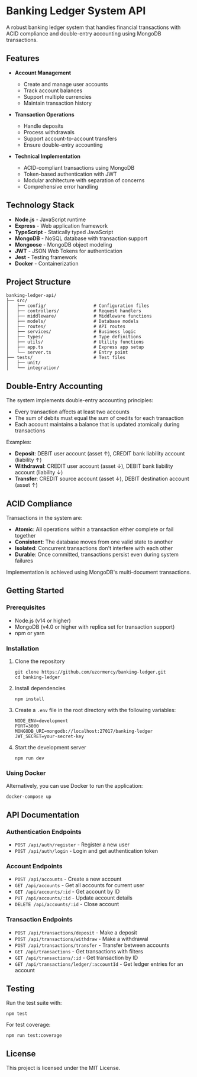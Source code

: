 # Banking Ledger System API

A robust banking ledger system that handles financial transactions with ACID compliance and double-entry accounting using MongoDB transactions.

## Features

- **Account Management**

  - Create and manage user accounts
  - Track account balances
  - Support multiple currencies
  - Maintain transaction history

- **Transaction Operations**

  - Handle deposits
  - Process withdrawals
  - Support account-to-account transfers
  - Ensure double-entry accounting

- **Technical Implementation**
  - ACID-compliant transactions using MongoDB
  - Token-based authentication with JWT
  - Modular architecture with separation of concerns
  - Comprehensive error handling

## Technology Stack

- **Node.js** - JavaScript runtime
- **Express** - Web application framework
- **TypeScript** - Statically typed JavaScript
- **MongoDB** - NoSQL database with transaction support
- **Mongoose** - MongoDB object modeling
- **JWT** - JSON Web Tokens for authentication
- **Jest** - Testing framework
- **Docker** - Containerization

## Project Structure

```
banking-ledger-api/
├── src/
│   ├── config/                  # Configuration files
│   ├── controllers/             # Request handlers
│   ├── middleware/              # Middleware functions
│   ├── models/                  # Database models
│   ├── routes/                  # API routes
│   ├── services/                # Business logic
│   ├── types/                   # Type definitions
│   ├── utils/                   # Utility functions
│   ├── app.ts                   # Express app setup
│   └── server.ts                # Entry point
├── tests/                       # Test files
│   ├── unit/
│   └── integration/
```

## Double-Entry Accounting

The system implements double-entry accounting principles:

- Every transaction affects at least two accounts
- The sum of debits must equal the sum of credits for each transaction
- Each account maintains a balance that is updated atomically during transactions

Examples:

- **Deposit**: DEBIT user account (asset ↑), CREDIT bank liability account (liability ↑)
- **Withdrawal**: CREDIT user account (asset ↓), DEBIT bank liability account (liability ↓)
- **Transfer**: CREDIT source account (asset ↓), DEBIT destination account (asset ↑)

## ACID Compliance

Transactions in the system are:

- **Atomic**: All operations within a transaction either complete or fail together
- **Consistent**: The database moves from one valid state to another
- **Isolated**: Concurrent transactions don't interfere with each other
- **Durable**: Once committed, transactions persist even during system failures

Implementation is achieved using MongoDB's multi-document transactions.

## Getting Started

### Prerequisites

- Node.js (v14 or higher)
- MongoDB (v4.0 or higher with replica set for transaction support)
- npm or yarn

### Installation

1. Clone the repository

   ```
   git clone https://github.com/uzormercy/banking-ledger.git
   cd banking-ledger
   ```

2. Install dependencies

   ```
   npm install
   ```

3. Create a `.env` file in the root directory with the following variables:

   ```
   NODE_ENV=development
   PORT=3000
   MONGODB_URI=mongodb://localhost:27017/banking-ledger
   JWT_SECRET=your-secret-key
   ```

4. Start the development server
   ```
   npm run dev
   ```

### Using Docker

Alternatively, you can use Docker to run the application:

```
docker-compose up
```

## API Documentation

### Authentication Endpoints

- `POST /api/auth/register` - Register a new user
- `POST /api/auth/login` - Login and get authentication token

### Account Endpoints

- `POST /api/accounts` - Create a new account
- `GET /api/accounts` - Get all accounts for current user
- `GET /api/accounts/:id` - Get account by ID
- `PUT /api/accounts/:id` - Update account details
- `DELETE /api/accounts/:id` - Close account

### Transaction Endpoints

- `POST /api/transactions/deposit` - Make a deposit
- `POST /api/transactions/withdraw` - Make a withdrawal
- `POST /api/transactions/transfer` - Transfer between accounts
- `GET /api/transactions` - Get transactions with filters
- `GET /api/transactions/:id` - Get transaction by ID
- `GET /api/transactions/ledger/:accountId` - Get ledger entries for an account

## Testing

Run the test suite with:

```
npm test
```

For test coverage:

```
npm run test:coverage
```

## License

This project is licensed under the MIT License.
